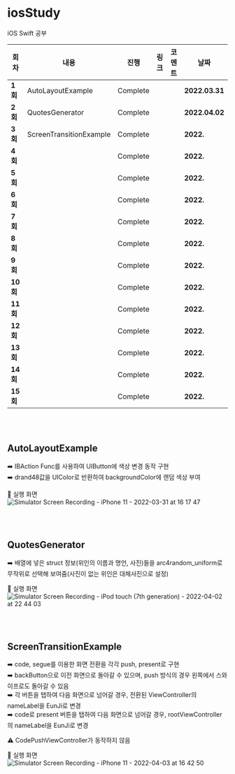 # iosStudy
iOS Swift 공부

| 회차    | 내용                                           | 진행 | 링크                                                         | 코멘트                                                  | 날짜           |
| ------- | ---------------------------------------------- | ---- | ------------------------------------------------------------ | ------------------------------------------------------- | -------------- |
| **1회** | AutoLayoutExample | Complete |  |  | **2022.03.31** |
| **2회** | QuotesGenerator | Complete |  |  | **2022.04.02** |
| **3회** | ScreenTransitionExample | Complete |  |  | **2022.** |
| **4회** |  | Complete |  |  | **2022.** |
| **5회** |  | Complete |  |  | **2022.** |
| **6회** |  | Complete |  |  | **2022.** |
| **7회** |  | Complete |  |  | **2022.** |
| **8회** |  | Complete |  |  | **2022.** |
| **9회** |  | Complete |  |  | **2022.** |
| **10회** |  | Complete |  |  | **2022.** |
| **11회** |  | Complete |  |  | **2022.** |
| **12회** |  | Complete |  |  | **2022.** |
| **13회** |  | Complete |  |  | **2022.** |
| **14회** |  | Complete |  |  | **2022.** |
| **15회** |  | Complete |  |  | **2022.** |

</br>
</br>

## **AutoLayoutExample**

➡️ IBAction Func를 사용하여 UIButton에 색상 변경 동작 구현   
➡️ drand48값을 UIColor로 반환하여 backgroundColor에 랜덤 색상 부여   

📲 실행 화면   
![Simulator Screen Recording - iPhone 11 - 2022-03-31 at 16 17 47](https://user-images.githubusercontent.com/92143918/161004575-b4950152-20cd-4691-8aaf-98faf8595c0e.gif)

</br>
</br>

## **QuotesGenerator**

➡️ 배열에 넣은 struct 정보(위인의 이름과 명언, 사진)들을 arc4random_uniform로 무작위로 선택해 보여줌(사진이 없는 위인은 대체사진으로 설정)        

📲 실행 화면   
![Simulator Screen Recording - iPod touch (7th generation) - 2022-04-02 at 22 44 03](https://user-images.githubusercontent.com/92143918/161386094-b348335b-21f4-488f-8859-843e4995c8da.gif)

</br>
</br>

## **ScreenTransitionExample**

➡️ code, segue를 이용한 화면 전환을 각각 push, present로 구현    
➡️ backButton으로 이전 화면으로 돌아갈 수 있으며, push 방식의 경우 왼쪽에서 스와이프로도 돌아갈 수 있음   
➡️ 각 버튼을 탭하여 다음 화면으로 넘어갈 경우, 전환된 ViewController의 nameLabel을 EunJi로 변경      
➡️ code로 present 버튼을 탭하여 다음 화면으로 넘어갈 경우, rootViewController의 nameLabel을 EunJi로 변경      

⚠️ CodePushViewController가 동작하지 않음  

📲 실행 화면   
![Simulator Screen Recording - iPhone 11 - 2022-04-03 at 16 42 50](https://user-images.githubusercontent.com/92143918/161417050-629e8134-4b86-4cdf-9642-662f21b77e83.gif)
